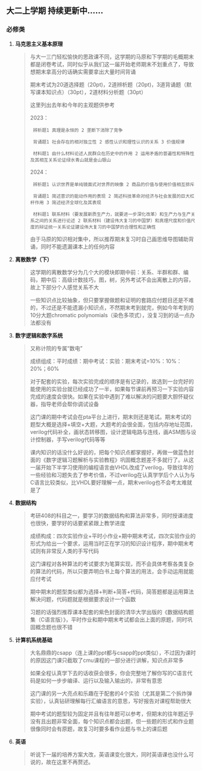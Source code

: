 ## 大二上学期 持续更新中……

### 必修类

1. **马克思主义基本原理**
   >与大一三门轻松愉快的思政课不同，这学期的马原和下学期的毛概期末都是闭卷考试，同时似乎从我们这一届开始老师期末不划重点了，导致想期末拿高分的话确实需要拿出大量时间背诵
   >
   >期末考试为20道选择题（20pt)，2道辨析题（20pt)，3道背诵题（默写课本知识点）（30pt），2道材料分析题（30pt）
   >
   >这里列出去年和今年的主观题供参考
   >
   >2023：
   >
   >      辨析题1 真理是永恒的 2 垄断下消除了竞争
   >
   >      背诵题1 社会存在的相对独立性 2 感性认识和理性认识的关系 3 价值规律
   >
   >      材料题1 由什么材料论述人民群众在历史中的作用 2 运用矛盾的普遍性和特殊性及其相互关系论证绿水青山就是金山银山
   >
   >2024：
   >
   >      辨析题1 认识世界是单纯镜面式对世界的映像 2 商品的价值与使用价值相互排斥
   >
   >      背诵题1 简述意识的能动作用的表现 2 简述科技革命对经济与社会发展的巨大杠杆作用 3 简述经济全球化及其表现
   >
   >      材料题1 联系材料（要发展新质生产力，就要进一步深化改革）和生产力与生产关系之间的关系进行论述 2 联系材料（建设伟大复习的中国梦）和真理尺度和价值尺度的辩证统一关系论证建设伟大复习的中国梦的合理性和正确性
   >
   >由于马原的知识相对集中，所以推荐期末复习时自己画思维导图辅助背诵，同时不能遗漏课本上的任何内容

2. **离散数学（下）**
   >这学期的离散数学分为几个大的模块即期中前：关系、半群和群、编码，期中后：高级计数技巧，图，树，另外考试不会出离散上的内容，故上下部分个人感觉关系不大
   >
   >一些知识点比较抽象，但只要掌握做题和证明的套路应付题目还是不难的，不过还是不能遗漏小知识点，不然期末考到就完，例如今年考到的10分大题chromatic polynomials（染色多项式），没复习到的话一点办法都没有

3. **数字逻辑和数字系统**
   >又称计院的专属“数电”
   >
   >成绩组成：平时成绩：期中考试：实验：期末考试=10%：10%：20%；60%
   >
   >对于配套的实验，每次实验完成的顺序是有记录的，故选到一台完好的能使用的实验台就已经成功了一半，如果每节课前再预习一下实验内容完成的速度会很快。如果在实验中遇到了难以解决的问题要大胆怀疑仪器，指导老师会帮你调试设备
   >
   >这门课的期中考试会在pta平台上进行，期末则还是笔试。期末考试的题型大概是选择+填空+大题，大题考的会很全面，包括内存地址范围，verilog代码补全，画状态转移图，设计逻辑电路与连线，画ASM图与设计控制器，手写verilog代码等等
   >
   >课内知识的话没什么好说的，把每个知识点都掌握好，再做一做蓝色封面的《数字逻辑习题解析与实验教程》巩固概念题差不多就行了。从这一届开始下半学习使用的编程语言由VHDL改成了verilog，导致往年的一些经验和习题失去了参考价值，不过verilog在认真学学后个人认为与C语言比较类似，比VHDL要好理解一点，期末verilog也不会考太难就是了

4.  **数据结构**
    >考研408的科目之一，要学习的数据结构和算法非常多，同时授课进度也很快，要学好的话要紧紧跟上教学进度
    >
    >成绩构成：四次实验作业+平时小作业+期中期末考试，四次实验作业的形式为给出一个要求，运用当时正在学习的知识设计程序，期中期末考试则有非常反人类的手写代码
    >
    >这门课程对各种算法的考试要求为笔算实现，而不会具体考察各类复杂的算法的代码，所以只要弄明白书上每个算法的用法，会手动运用就能应付考试
    >
    >期中期末的题型类似都为选择+判断+简答+代码，简答题都是运用算法解决问题，代码题就是根据要求设计一个函数
    >
    >习题的话强烈推荐课本配套的紫色封面的清华大学出版的《数据结构题集（C语言版）》，平时作业和期中期末考试都会出上面的原题，同时巩固概念题也很不错
    
5.  **计算机系统基础**
    >大名鼎鼎的csapp（连上课的ppt都与csapp的ppt类似），不过因为课时的原因这门课只截取了cmu课程的一部分进行讲解，知识点非常多
    >
    >如果全程认真学下去的话收获会很多，你会完整地了解你写的C语言代码是如何一步步编译、运行以及输入输出的，非常有意思
    >
    >这门课的另一大亮点和乐趣在于配套的4个实验（尤其是第二个拆炸弹实验），认真钻研理解每行汇编语言的意思，写好报告对课程帮助很大
    >
    >期中考试的题型较为固定并且有往年题可以参考，但期末的往年题近乎没有且出题非常全面，每个知识点都会出题，但一些题的形式和作业题很像同时会有原题，故复习时要多看作业题与书上的课后题
    >
6.  **英语**
    >听说下一届的培养方案大改，英语课变化很大，同时英语课也没什么可说的，故在这里不再赘述。
